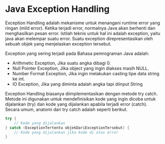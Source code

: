 # Java Exception Handling

Exception Handling adalah mekanisme untuk menangani runtime error yang ringan (mild error). Ketika terjadi error, normalnya Java akan berhenti dan menghasilkan pesan error. Istilah teknis untuk hal ini adalah exception, yaitu java akan melempar suatu error. Suatu exception direpresentasikan oleh sebuah objek yang menjelaskan exception tersebut.

Exception yang sering terjadi pada Bahasa pemrograman Java adalah:

- Arithmetic Exception, Jika suatu angka dibagi 0.
- Null Pointer Exception, Jika object yang ingin diakses masih NULL.
- Number Format Exception, Jika ingin melakukan casting tipe data string ke int.
- IO Exception, Jika yang diminta adalah angka tapi diinput String

Exception Handling biasanya diimplementasikan dengan metode try catch. Metode ini digunakan untuk mendefinisikan kode yang ingin dicoba untuk dijalankan (try) dan kode yang dijalankan apabila terjadi error (catch). Secara umum, anatomi dari try catch adalah seperti berikut.
```Java
try {
	// Kode yang dijalankan
} catch (ExceptionTertentu objekDariExceptionTersebut) {
	// Kode yang dijalankan jika kode di atas error
}
```

